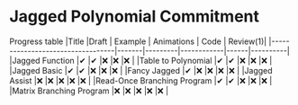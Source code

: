 # Jagged Polynomial Commitment
Progress table
|Title                             |Draft  | Example | Animations | Code | Review(1)|
|----------------------------------|-------|---------|------------|------|----------|
|Jagged Function                   |✔      |✔       |❌          |❌   |❌        |
|Table to Polynomial               |✔      |✔       |❌          |❌   |❌        |
|Jagged Basic                      |✔      |✔       |❌          |❌   |❌        |
|Fancy Jagged                      |✔      |❌      |❌          |❌   |❌        |
|Jagged Assist                     |❌     |❌      |❌          |❌   |❌        |
|Read-Once Branching Program       |✔      |✔       |❌          |❌   |❌        |
|Matrix Branching Program          |❌     |❌      |❌          |❌   |❌        |